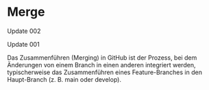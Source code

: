 # Merge

Update 002

Update 001

Das Zusammenführen (Merging) in GitHub ist der Prozess, bei dem Änderungen von einem Branch in einen anderen integriert werden, typischerweise das Zusammenführen eines Feature-Branches in den Haupt-Branch (z. B. main oder develop).